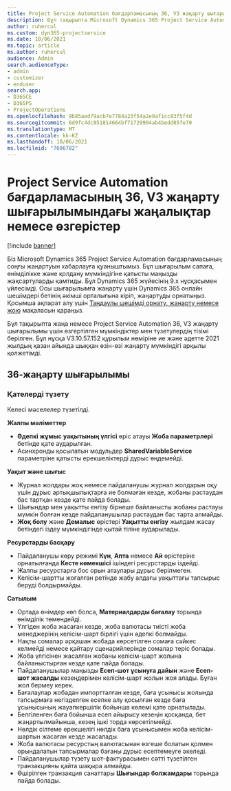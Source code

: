 ```yaml
---
title: Project Service Automation бағдарламасының 36, V3 жаңарту шығарылымындағы жаңалықтар немесе өзгерістер
description: Бұл тақырыпта Microsoft Dynamics 365 Project Service Automation 36, V3 жаңарту шығарылымындағы қолжетімді мүмкіндіктер мен түзетулердің тізімі берілген.
author: ruhercul
ms.custom: dyn365-projectservice
ms.date: 10/06/2021
ms.topic: article
ms.author: ruhercul
audience: Admin
search.audienceType:
- admin
- customizer
- enduser
search.app:
- D365CE
- D365PS
- ProjectOperations
ms.openlocfilehash: 9b85aed79acb7e7784a23f54a2e9af1cc83f5f4d
ms.sourcegitcommit: 6d9fc4dc851814664bf71729904ab4bedd85fe70
ms.translationtype: MT
ms.contentlocale: kk-KZ
ms.lasthandoff: 10/06/2021
ms.locfileid: "7606782"
---
```

# <a name="whats-new-or-changed-in-project-service-automation-update-release-36-v3"></a>Project Service Automation бағдарламасының 36, V3 жаңарту шығарылымындағы жаңалықтар немесе өзгерістер

[!include [banner](../includes/psa-now-project-operations.md)]

Біз Microsoft Dynamics 365 Project Service Automation бағдарламасының соңғы жаңартуын хабарлауға қуаныштымыз. Бұл шығарылым сапаға, өнімділікке және қолдану мүмкіндігіне қатысты маңызды жақсартуларды қамтиды. Бұл Dynamics 365 жүйесінің 9.x нұсқасымен үйлесімді. Осы шығарылымға жаңарту үшін Dynamics 365 онлайн шешімдері бетінің әкімші орталығына кіріп, жаңартуды орнатыңыз. Қосымша ақпарат алу үшін [Таңдаулы шешімді орнату, жаңарту немесе жою](/power-platform/admin/install-remove-preferred-solution) мақаласын қараңыз.

Бұл тақырыпта жаңа немесе Project Service Automation 36, V3 жаңарту шығарылымы үшін өзгертілген мүмкіндіктер мен түзетулердің тізімі берілген. Бұл нұсқа V3.10.57.152 құрылым нөміріне ие және әдетте 2021 жылдың қазан айында шыққан өзін-өзі жаңарту мүмкіндігі арқылы қолжетімді.

## <a name="update-release-36"></a>36-жаңарту шығарылымы

### <a name="bug-fixes"></a>Қателерді түзету

Келесі мәселелер түзетілді.

**Жалпы мәліметтер**
- **Әдепкі жұмыс уақытының үлгісі** өріс атауы **Жоба параметрлері** бетінде қате аударылған.
- Асинхронды қосылатын модульдер **SharedVariableService** параметріне қатысты ерекшеліктерді дұрыс өңдемейді.

**Уақыт және шығыс**
- Журнал жолдары жоқ немесе пайдаланушы журнал жолдарын оқу үшін дұрыс артықшылықтарға ие болмаған кезде, жобаны растаудан бас тартқан кезде қате пайда болады.
- Шығындар мен уақытты енгізу бірнеше байланысты жобаны растауы мүмкін болған кезде пайдаланушылар растаудан бас тарта алмайды.
- **Жоқ болу** және **Демалыс** өрістері **Уақытты енгізу** жылдам жасау бетіндегі іздеу мүмкіндігінде қытай тіліне аударылады.

**Ресурстарды басқару**
- Пайдаланушы көру режимі **Күн**, **Апта** немесе **Ай** өрістеріне орнатылғанда **Кесте көмекшісі** ішіндегі ресурстарды іздейді.
- Жалпы ресурстарға бос орын атаулары дұрыс берілмеген. 
- Келісім-шартты жоғалған ретінде жабу алдағы уақыттағы тапсырыс беруді болдырмайды.

**Сатылым**
- Ортада өнімдер көп болса, **Материалдарды бағалау** торында өнімділік төмендейді.
- Үлгіден жоба жасаған кезде, жоба валютасы тиісті жоба менеджерінің келісім-шарт бірлігі үшін әдепкі болмайды.
- Нақты сомалар әрқашан жобада көрсетілген сомаға сәйкес келмейді немесе қайтару сценарийлерінде сомалар теріс болады.
- Жоба үлгісінен жасалған жобаны келісім-шарт жолына байланыстырған кезде қате пайда болады.
- Пайдаланушылар маңызды **Есеп-шот ұсынуға дайын** және **Есеп-шот жасалды** кезеңдерімен келісім-шарт жолын жоя алады. Бұған жол бермеу керек.
- Бағалаулар жобадан импортталған кезде, баға ұсынысы жолында тапсырмаға негізделген есепке алу қосылған кезде баға ұсынысының жауапкершілік бойынша көлемі қате орнатылады.
- Белгіленген баға бойынша есеп айырысу кезеңін қосқанда, бет жаңартылмайынша, кезең ішкі торда көрсетілмейді.
- Нөлдік сілтеме ерекшелігі нөлдік баға ұсынысымен жоба келісім-шартын жасаған кезде жасалады.
- Жоба валютасы ресурстың валютасынан өзгеше болатын қолмен орындалатын тапсырмалар бағаны дұрыс есептемеуге әкеледі.
- Пайдаланушылар түзету шот-фактурасымен сәтті түзетілген транзакцияны қайта шақыра алмайды.
- Өшірілген транзакция санаттары **Шығындар болжамдары** торында пайда болады.



